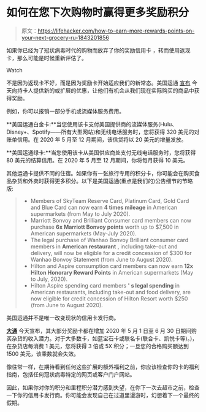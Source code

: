 # 如何在您下次购物时赢得更多奖励积分

> 原文：<https://lifehacker.com/how-to-earn-more-rewards-points-on-your-next-grocery-ru-1843201856>

如果你已经为了冠状病毒时代的购物而放弃了你的奖励信用卡 ，转而使用返现卡，那么可能是时候重新评估了。

Watch

不是因为返现卡不好，而是因为奖励卡开始适应我们的新常态。美国运通 [宣布](https://about.americanexpress.com/press-release/business-charge-cards/american-express-helps-consumers-and-small-businesses-get-most) 今天向持卡人提供新的或扩展的优惠，让他们有机会从我们现在实际购买的商品中获得奖励。

例如，你可以报销一部分手机或流媒体服务费用。

**美国运通白金卡:**当您使用该卡支付美国提供商的流媒体服务(Hulu、Disney+、Spotify——所有大型网站)和无线电话服务时，您将获得 320 美元的对账单信用。在 2020 年 5 月至 12 月期间，该信贷将以 20 美元的增量发放。

**美国运通绿卡:**当您使用该卡从美国供应商处支付无线电话服务时，您将获得 80 美元的结算信用。在 2020 年 5 月至 12 月期间，你将每月获得 10 美元。

其他运通卡提供不同的住宿。如果你有一张旅行专用的积分卡，你可能会在购买食品杂货和外卖时获得更多积分。以下是美国运通(重点是我们的)公告细节的节略版:

> *   Members of SkyTeam Reserve Card, Platinum Card, Gold Card and Blue Card can now earn **4 times mileage** in American supermarkets (from May to July 2020).
> *   Marriott Bonvoy and Brilliant Consumer card members can now purchase **6x Marriott Bonvoy points** worth up to $7,500 in American supermarkets (May-July 2020).
> *   The legal purchase of Wanhao Bonvoy Brilliant consumer card members in **American restaurant** , including take-out and delivery, will now be eligible for a credit concession of $300 for Wanhao Bonvoy Statement (from June to August 2020).
> *   Hilton and Aspire consumption card members can now earn **12x Hilton Honorary Reward Points** in American supermarkets (May to July, 2020).
> *   Hilton Aspire spending card members **' s legal spending** in American restaurants, including take-out and food delivery, are now eligible for credit concession of Hilton Resort worth $250 (from June to August 2020).

美国运通并不是唯一改变现状的信用卡发行商。

[**大通**](https://www.cnbc.com/select/chase-sapphire-credit-cards-bonus-rewards-groceries/) 今天宣布，其大部分奖励卡都在增加 2020 年 5 月 1 日至 6 月 30 日期间购买杂货的收入潜力。对于大多数卡，如蓝宝石卡或联名卡(联合卡、凯悦卡等)。)，在杂货店每消费 1 美元，您将获得 3 倍或 5X 积分；一旦您的合格购买额达到 1500 美元，该乘数就会失效。

像往常一样，在期待看到任何这些扩展的额外福利之前，你应该检查你的卡的福利指南，包括任何冠状病毒特定的网页或客户门户网站。

因此，如果你对你的积分和里程积分潜力感到失望，在你下一次去超市之前，检查一下你的信用卡发行商。你可能会发现自己在过道里漫游时，幻想着下一个最终的假期。